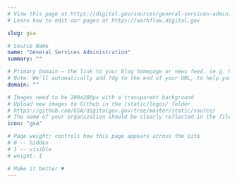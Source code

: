 ```yaml
---
# View this page at https://digital.gov/sources/general-services-administration
# Learn how to edit our pages at https://workflow.digital.gov

slug: gsa

# Source Name
name: "General Services Administration"
summary: ""

# Primary Domain — the link to your blog homepage or news feed. (e.g. https://18f.gsa.gov/)
# Note: We'll automatically add ?dg to the end of your URL, to help you track links back to your site.
domain: ""

# Images need to be 200x200px with a transparent background
# Upload new images to Github in the /static/logos/ folder
# https://github.com/GSA/digitalgov.gov/tree/master/static/source/
# The name of your organization should be clearly reflected in the filename (e.g., usds-logo.png or 18f-logo.png)
icon: "gsa"

# Page weight: controls how this page appears across the site
# 0 -- hidden
# 1 -- visible
# weight: 1

# Make it better ♥
---
```

